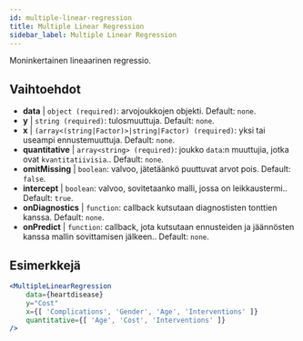 ```yaml
---
id: multiple-linear-regression
title: Multiple Linear Regression
sidebar_label: Multiple Linear Regression
---
```


Moninkertainen lineaarinen regressio.

## Vaihtoehdot

* __data__ | `object (required)`: arvojoukkojen objekti. Default: `none`.
* __y__ | `string (required)`: tulosmuuttuja. Default: `none`.
* __x__ | `(array<(string|Factor)>|string|Factor) (required)`: yksi tai useampi ennustemuuttuja. Default: `none`.
* __quantitative__ | `array<string> (required)`: joukko `data`:n muuttujia, jotka ovat `kvantitatiivisia`.. Default: `none`.
* __omitMissing__ | `boolean`: valvoo, jätetäänkö puuttuvat arvot pois. Default: `false`.
* __intercept__ | `boolean`: valvoo, sovitetaanko malli, jossa on leikkaustermi.. Default: `true`.
* __onDiagnostics__ | `function`: callback kutsutaan diagnostisten tonttien kanssa. Default: `none`.
* __onPredict__ | `function`: callback, jota kutsutaan ennusteiden ja jäännösten kanssa mallin sovittamisen jälkeen.. Default: `none`.


## Esimerkkejä

```jsx live
<MultipleLinearRegression 
    data={heartdisease} 
    y="Cost"
    x={[ 'Complications', 'Gender', 'Age', 'Interventions' ]}
    quantitative={[ 'Age', 'Cost', 'Interventions' ]}
/>
```

